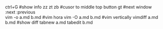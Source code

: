 ctrl+G  #show info
zz zt zb #cusor to middle top button
gt   #next window
:next :previous  
vim -o a.md b.md  #vim hora
vim -O a.md b.md  #vim vertically
vimdiff a.md b.md   #show diff
tabnew a.md
tabedit b.md 
